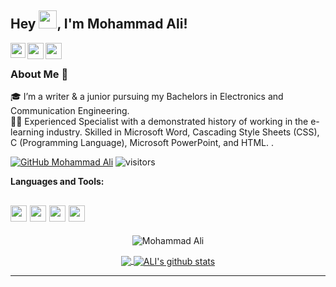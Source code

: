 ## Hey <img src="https://github.com/TheDudeThatCode/TheDudeThatCode/blob/master/Assets/Hi.gif" width="29px">, I'm Mohammad Ali!

<a href="https://www.linkedin.com/in/mohammad-ali-8a1946201">
  <img align="left" width="24px" src="https://cdn.jsdelivr.net/npm/simple-icons@v3/icons/linkedin.svg"  />
</a>
<a href="https://twitter.com/Mohamma51101821/">
  <img align="left" width="26px" src="https://cdn.jsdelivr.net/npm/simple-icons@v3/icons/twitter.svg" />
</a>
<a href="mailto:"mohammadali7205@gmail.com">
  <img align="left" width="26px" src="https://cdn.jsdelivr.net/npm/simple-icons@v3/icons/gmail.svg" />
</a>
<br />

### About Me 🚀
🎓 I’m a writer & a junior pursuing my Bachelors in Electronics and Communication Engineering. </br>
👨‍💻 Experienced Specialist with a demonstrated history of working in the e-learning industry. Skilled in Microsoft Word, Cascading Style Sheets (CSS), C (Programming Language), Microsoft PowerPoint, and HTML. . </br>



[![GitHub Mohammad Ali](https://img.shields.io/github/followers/developerAli-ui?label=follow&style=social)](https://github.com/developerAli-ui)
<img alt="visitors" src="https://visitor-badge.laobi.icu/badge?page_id=Mohammad ali.profile.id">


**Languages and Tools:**  

<code><img height="26" src="https://raw.githubusercontent.com/jmnote/z-icons/master/svg/cpp.svg"></code> 
<code><img height="26" src="https://raw.githubusercontent.com/jmnote/z-icons/master/svg/java.svg"></code>
<code><img height="26" src="https://raw.githubusercontent.com/jmnote/z-icons/master/svg/bootstrap.svg"></code>
<code><img height="26" src="https://raw.githubusercontent.com/jmnote/z-icons/master/svg/c.svg"></code>
---

<p align="center"><img align="center" src="https://github-readme-streak-stats.herokuapp.com/?user=developerAli-ui&layout=compact&theme=dark" alt="Mohammad Ali" /></p>

<p align="center">
<a href="https://github.com/developerAli-ui">
  <img align="center" src="https://github-readme-stats.vercel.app/api/top-langs/?username=developerAli-ui&theme=dark&layout=compact" />
</a>
<a href="https://github.com/developerAli-ui">
 <img align="center" src="https://github-readme-stats.vercel.app/api?username=developerAli-ui&show_icons=true&theme=dark&line_height=20" alt="ALI's github stats"/>
</a>
</p>

---

